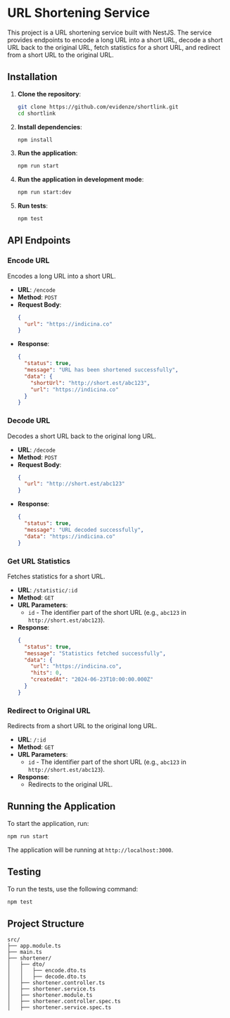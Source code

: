 # URL Shortening Service

This project is a URL shortening service built with NestJS. The service provides endpoints to encode a long URL into a short URL, decode a short URL back to the original URL, fetch statistics for a short URL, and redirect from a short URL to the original URL.

## Installation

1. **Clone the repository**:
   ```bash
   git clone https://github.com/evidenze/shortlink.git
   cd shortlink
   ```

2. **Install dependencies**:
   ```bash
   npm install
   ```

3. **Run the application**:
   ```bash
   npm run start
   ```

4. **Run the application in development mode**:
   ```bash
   npm run start:dev
   ```

5. **Run tests**:
   ```bash
   npm test
   ```

## API Endpoints

### Encode URL
Encodes a long URL into a short URL.

- **URL**: `/encode`
- **Method**: `POST`
- **Request Body**:
  ```json
  {
    "url": "https://indicina.co"
  }
  ```
- **Response**:
  ```json
  {
    "status": true,
    "message": "URL has been shortened successfully",
    "data": {
      "shortUrl": "http://short.est/abc123",
      "url": "https://indicina.co"
    }
  }
  ```

### Decode URL
Decodes a short URL back to the original long URL.

- **URL**: `/decode`
- **Method**: `POST`
- **Request Body**:
  ```json
  {
    "url": "http://short.est/abc123"
  }
  ```
- **Response**:
  ```json
  {
    "status": true,
    "message": "URL decoded successfully",
    "data": "https://indicina.co"
  }
  ```

### Get URL Statistics
Fetches statistics for a short URL.

- **URL**: `/statistic/:id`
- **Method**: `GET`
- **URL Parameters**:
  - `id` - The identifier part of the short URL (e.g., `abc123` in `http://short.est/abc123`).
- **Response**:
  ```json
  {
    "status": true,
    "message": "Statistics fetched successfully",
    "data": {
      "url": "https://indicina.co",
      "hits": 0,
      "createdAt": "2024-06-23T10:00:00.000Z"
    }
  }
  ```

### Redirect to Original URL
Redirects from a short URL to the original long URL.

- **URL**: `/:id`
- **Method**: `GET`
- **URL Parameters**:
  - `id` - The identifier part of the short URL (e.g., `abc123` in `http://short.est/abc123`).
- **Response**:
  - Redirects to the original URL.

## Running the Application

To start the application, run:
```bash
npm run start
```

The application will be running at `http://localhost:3000`.

## Testing

To run the tests, use the following command:
```bash
npm test
```

## Project Structure

```text
src/
├── app.module.ts
├── main.ts
├── shortener/
│   ├── dto/
│   │   ├── encode.dto.ts
│   │   ├── decode.dto.ts
│   ├── shortener.controller.ts
│   ├── shortener.service.ts
│   ├── shortener.module.ts
│   ├── shortener.controller.spec.ts
│   ├── shortener.service.spec.ts
```